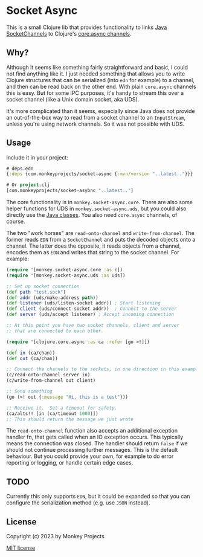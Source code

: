 # Socket Async

This is a small Clojure lib that provides functionality to links
[Java SocketChannels](https://docs.oracle.com/en/java/javase/20/docs/api/java.base/java/nio/channels/SocketChannel.html) to Clojure's [core.async channels](https://clojure.github.io/core.async/).

## Why?

Although it seems like something fairly straightforward and basic, I could not find
anything like it.  I just needed something that allows you to write Clojure structures
that can be serialized (into `edn` for example) to a channel, and then can be read
back on the other end.  With plain `core.async` channels this is easy.  But for some
IPC purposes, it's handy to stream this over a socket channel (like a Unix domain
socket, aka UDS).

It's more complicated than it seems, especially since Java does not provide an
out-of-the-box way to read from a socket channel to an `InputStream`, unless you're
using network channels.  So it was not possible with UDS.

## Usage

Include it in your project:
```clojure
# deps.edn
{:deps {com.monkeyprojects/socket-async {:mvn/version "..latest.."}}}

# Or project.clj
[com.monkeyprojects/socket-asybnc "..latest.."]
```

The core functionality is in `monkey.socket-async.core`.  There are also some
helper functions for UDS in `monkey.socket-async.uds`, but you could also directly
use the [Java classes](https://docs.oracle.com/en/java/javase/20/docs/api/java.base/java/nio/channels/package-summary.html).  You also need `core.async` channels, of course.

The two "work horses" are `read-onto-channel` and `write-from-channel`.  The former
reads `EDN` from a `SocketChannel` and puts the decoded objects onto a channel.
The latter does the opposite, it reads objects from a channel, encodes them as `EDN`
and writes that string to the socket channel.  For example:

```clojure
(require '[monkey.socket-async.core :as c])
(require '[monkey.socket-async.uds :as uds])

;; Set up socket connection
(def path "test.sock")
(def addr (uds/make-address path))
(def listener (uds/listen-socket addr)) ; Start listening
(def client (uds/connect-socket addr))  ; Connect to the server
(def server (uds/accept listener) ; Accept incoming connection

;; At this point you have two socket channels, client and server
;; that are connected to each other.

(require '[clojure.core.async :as ca :refer [go >!]])

(def in (ca/chan))
(def out (ca/chan))

;; Connect the channels to the sockets, in one direction in this example
(c/read-onto-channel server in)
(c/write-from-channel out client)

;; Send something
(go (>! out {:message "Hi, this is a test"}))

;; Receive it.  Set a timeout for safety.
(ca/alts!! [in (ca/timeout 1000)])
;; This should return the message we just wrote
```

The `read-onto-channel` function also accepts an additional exception handler fn,
that gets called when an IO exception occurs.  This typically means the connection
was closed.  The handler should return `false` if we should not continue processing
further messages.  This is the default behaviour.  But you could provide your own,
for example to do error reporting or logging, or handle certain edge cases.

## TODO

Currently this only supports `EDN`, but it could be expanded so that you can configure
the serialization method (e.g. use `JSON` instead).

## License

Copyright (c) 2023 by Monkey Projects

[MIT license](LICENSE)